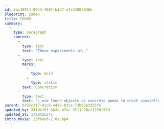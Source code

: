 ```yaml
---
id: 5ac189f4-0944-4607-b1d7-a7e4280793bb
blueprint: index
title: FOUND
summary:
  -
    type: paragraph
    content:
      -
        type: text
        text: "These experiments in\_"
      -
        type: text
        marks:
          -
            type: bold
          -
            type: italic
        text: Concretism
      -
        type: text
        text: "\_use found objects as concrete poems in which constellations of words and images create concrete poetry: postage stamps found on envelopes and their accidental fusion with postal cancellations. These works\_present the viewer with a different kind of “stamp collection”— one that focuses attention on the relationship of existing postage stamps found with their cancellations on mailed envelopes. Although their relationships may appear obvious to serve their practical purpose and thus not require any further attention, this creates an unexpected expressive result with often a powerful poetic result—which we tend to overlook due to their small scale (and indeed, we often overlook the small things in life!)."
parent: bc97c317-41c8-4472-83ce-73b65e3355f6
updated_by: 241dc15f-5b2a-47ac-9111-7bcf1230f589
updated_at: 1726425575
intro_movie: 23found-2.0s.mp4
---
```

